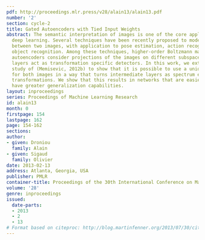 ```yaml
---
pdf: http://proceedings.mlr.press/v28/alain13/alain13.pdf
number: '2'
section: cycle-2
title: Gated Autoencoders with Tied Input Weights
abstract: The semantic interpretation of images is one of the core applications of
  deep learning. Several techniques have been recently proposed to model the relation
  between two images, with application to pose estimation, action recognition or invariant
  object recognition. Among these techniques, higher-order Boltzmann machines or relational
  autoencoders consider projections of the images on different subspaces and intermediate
  layers act as transformation specific detectors. In this work, we extend the mathematical
  study of (Memisevic, 2012b) to show that it is possible to use a unique projection
  for both images in a way that turns intermediate layers as spectrum encoders of
  transformations. We show that this results in networks that are easier to tune and
  have greater generalization capabilities.
layout: inproceedings
series: Proceedings of Machine Learning Research
id: alain13
month: 0
firstpage: 154
lastpage: 162
page: 154-162
sections: 
author:
- given: Droniou
  family: Alain
- given: Sigaud
  family: Olivier
date: 2013-02-13
address: Atlanta, Georgia, USA
publisher: PMLR
container-title: Proceedings of the 30th International Conference on Machine Learning
volume: '28'
genre: inproceedings
issued:
  date-parts:
  - 2013
  - 2
  - 13
# Format based on citeproc: http://blog.martinfenner.org/2013/07/30/citeproc-yaml-for-bibliographies/
---
```

